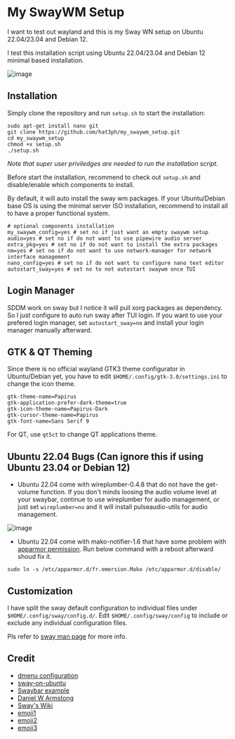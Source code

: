 # My SwayWM Setup

I want to test out wayland and this is my Sway WN setup on Ubuntu 22.04/23.04 and Debian 12.

I test this installation script using Ubuntu 22.04/23.04 and Debian 12 minimal based installation.

![image](https://github.com/hat3ph/my_swaywm_setup/assets/88069788/a81f6dfa-e2b1-4b55-9553-6221a6c0ec6a)

## Installation
Simply clone the repository and run `setup.sh` to start the installation:
```
sudo apt-get install nano git
git clone https://github.com/hat3ph/my_swaywm_setup.git
cd my_swaywm_setup
chmod +x setup.sh
./setup.sh
```
*Note that super user priviledges are needed to run the installation script.*

Before start the installation, recommend to check out `setup.sh` and disable/enable which components to install.

By default, it will auto install the sway wm packages. If your Ubuntu/Debian base OS is using the minimal server ISO installation, recommend to install all to have a proper functional system. 
```
# optional components installation
my_swaywm_config=yes # set no if just want an empty swaywm setup
audio=yes # set no if do not want to use pipewire audio server
extra_pkg=yes # set no if do not want to install the extra packages
nm=yes # set no if do not want to use network-manager for network interface management
nano_config=yes # set no if do not want to configure nano text editor
autostart_sway=yes # set no to not autostart swaywm once TUI
```
## Login Manager
SDDM work on sway but I notice it will pull xorg packages as dependency. So I just configure to auto run sway after TUI login.
If you want to use your prefered login manager, set `autostart_sway=no` and install your login manager manually afterward.

## GTK & QT Theming
Since there is no official wayland GTK3 theme configurator in Ubuntu/Debian yet, you have to edit `$HOME/.config/gtk-3.0/settings.ini` to change the icon theme.
```
gtk-theme-name=Papirus
gtk-application-prefer-dark-theme=true
gtk-icon-theme-name=Papirus-Dark
gtk-cursor-theme-name=Papirus
gtk-font-name=Sans Serif 9
```
For QT, use `qt5ct` to change QT applications theme.

## Ubuntu 22.04 Bugs (Can ignore this if using Ubuntu 23.04 or Debian 12)
- Ubuntu 22.04 come with wireplumber-0.4.8 that do not have the get-volume function. If you don't minds loosing the audio volume level at your swaybar, continue to use wireplumber for audio management, or just set `wireplumber=no` and it will install pulseaudio-utils for audio management.

![image](https://github.com/hat3ph/my_swaywm_setup/assets/88069788/7795728c-f461-40a5-95cb-9aca3c99ca72)

- Ubuntu 22.04 come with mako-notifier-1.6 that have some problem with [apparmor permission](https://github.com/emersion/mako/issues/257#issuecomment-1638776704).
Run below command with a reboot afterward shoud fix it.
```
sudo ln -s /etc/apparmor.d/fr.emersion.Mako /etc/apparmor.d/disable/
```
## Customization
I have split the sway default configuration to individual files under  `$HOME/.config/sway/config.d/`. Edit `$HOME/.config/sway/config` to include or exclude any individual configuration files. 

Pls refer to [sway man page](https://man.archlinux.org/man/sway.5) for more info.

 ## Credit
- [dmenu configuration](https://smarttech101.com/dmenu-what-it-is-and-how-i-use-it/)
- [sway-on-ubuntu](https://llandy3d.github.io/sway-on-ubuntu/extra/)
- [Swaybar example](https://unix.stackexchange.com/questions/473788/simple-swaybar-example)
- [Daniel W Armstong](https://www.dwarmstrong.org/sway/)
- [Sway's Wiki](https://github.com/swaywm/sway/wiki)
- [emoji1](https://github.com/dln/wofi-emoji/blob/master/wofi-emoji)
- [emoji2](https://gist.github.com/Sebas-h/36ad7fa40c39a28ba00dedd2cf1d4e8e)
- [emoji3](https://git.sr.ht/~earboxer/dotfiles/tree/master/item/.config/sxmo/hooks/sxmo_hook_icons.sh)
